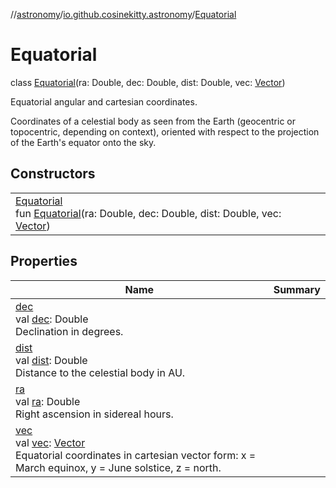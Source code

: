 //[astronomy](../../../index.md)/[io.github.cosinekitty.astronomy](../index.md)/[Equatorial](index.md)

# Equatorial

class [Equatorial](index.md)(ra: Double, dec: Double, dist: Double, vec: [Vector](../-vector/index.md))

Equatorial angular and cartesian coordinates.

Coordinates of a celestial body as seen from the Earth (geocentric or topocentric, depending on context), oriented with respect to the projection of the Earth's equator onto the sky.

## Constructors

| | |
|---|---|
| [Equatorial](-equatorial.md)<br>fun [Equatorial](-equatorial.md)(ra: Double, dec: Double, dist: Double, vec: [Vector](../-vector/index.md)) |

## Properties

| Name | Summary |
|---|---|
| [dec](dec.md)<br>val [dec](dec.md): Double<br>Declination in degrees. |
| [dist](dist.md)<br>val [dist](dist.md): Double<br>Distance to the celestial body in AU. |
| [ra](ra.md)<br>val [ra](ra.md): Double<br>Right ascension in sidereal hours. |
| [vec](vec.md)<br>val [vec](vec.md): [Vector](../-vector/index.md)<br>Equatorial coordinates in cartesian vector form: x = March equinox, y = June solstice, z = north. |
